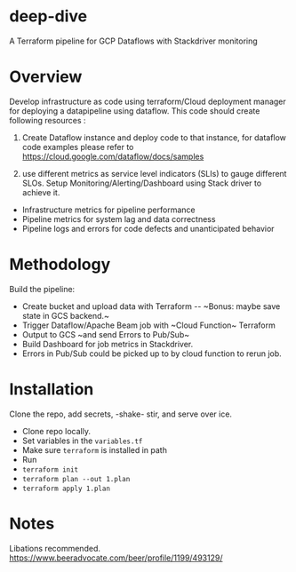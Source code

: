 # deep-dive
A Terraform pipeline for GCP Dataflows with Stackdriver monitoring

# Overview
Develop infrastructure as code using terraform/Cloud deployment manager for deploying a datapipeline using dataflow. This code should create following resources :

1) Create Dataflow instance and deploy code to that instance, for dataflow code examples please refer to https://cloud.google.com/dataflow/docs/samples

2) use different metrics as service level indicators (SLIs) to gauge different SLOs. Setup Monitoring/Alerting/Dashboard using Stack driver to achieve it.
- Infrastructure metrics for pipeline performance
- Pipeline metrics for system lag and data correctness
- Pipeline logs and errors for code defects and unanticipated behavior

# Methodology
Build the pipeline:
- Create bucket and upload data with Terraform
-- ~Bonus: maybe save state in GCS backend.~
- Trigger Dataflow/Apache Beam job with ~Cloud Function~ Terraform
- Output to GCS ~and send Errors to Pub/Sub~
- Build Dashboard for job metrics in Stackdriver. 
- Errors in Pub/Sub could be picked up to by cloud function to rerun job.
# Installation
Clone the repo, add secrets, -shake- stir, and serve over ice.
- Clone repo locally.
- Set variables in the `variables.tf`
- Make sure `terraform` is installed in path
- Run
- `terraform init`
- `terraform plan --out 1.plan`
- `terraform apply 1.plan`

# Notes
Libations recommended.
https://www.beeradvocate.com/beer/profile/1199/493129/
